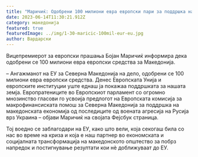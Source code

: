 ```yaml
---
title: "Маричиќ: Одобрени 100 милиони евра европски пари за поддршка на државава"
date: 2023-06-14T11:30:21.912Z
category: македонија
featured: true
featuredImage: ../img/1-30-maricic-100mil-eur-eu.jpg
author: Вардарски
---
```

<!--StartFragment-->

Вицепремиерот за европски прашања Бојан Маричиќ информира дека одобрени се 100 милиони евра европски средства за Македонија.

– Ангажманот на ЕУ за Северна Македонија на дело, одобрени се 100 милиони евра европски средства. Денес Европската Унија и европските институции уште еднаш ја покажаа поддршката за нашата земја. Европратениците во Европскиот парламент со огромно мнозинство гласови го усвоија предлогот на Европската комисија за макрофинансиската помош за Северна Македонија за поддршка на македонската економија од последиците од воената агресија на Русија врз Украина – објави Маричиќ на својата Фејсбук страница.

Тој воедно се заблагодари на ЕУ, како што вели, која секогаш била со нас во време на криза и која е наш партнер во економската и социјалната трансформација на македонското општество за побрз напредок и постигнување резултати кои нè доближуваат до ЕУ.

<!--EndFragment-->